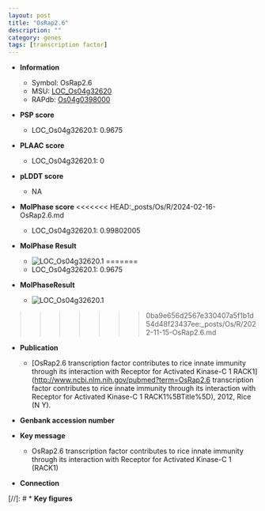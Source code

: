 ```yaml
---
layout: post
title: "OsRap2.6"
description: ""
category: genes
tags: [transcription factor]
---
```


* **Information**  
    + Symbol: OsRap2.6  
    + MSU: [LOC_Os04g32620](http://rice.plantbiology.msu.edu/cgi-bin/ORF_infopage.cgi?orf=LOC_Os04g32620)  
    + RAPdb: [Os04g0398000](http://rapdb.dna.affrc.go.jp/viewer/gbrowse_details/irgsp1?name=Os04g0398000)  

* **PSP score**  
    + LOC_Os04g32620.1: 0.9675 

* **PLAAC score**  
    + LOC_Os04g32620.1: 0 

* **pLDDT score**
    + NA


* **MolPhase score**
<<<<<<< HEAD:_posts/Os/R/2024-02-16-OsRap2.6.md
    + LOC_Os04g32620.1: 0.99802005

* **MolPhase Result**
    + ![LOC_Os04g32620.1](https://304243504.github.io/Pictures/LOC_Os04g/LOC_Os04g32620.1.png)
=======
    + LOC_Os04g32620.1: 0.9675

* **MolPhaseResult**
    + ![LOC_Os04g32620.1](https://ricepsp.github.io/pictures/LOC_Os04g/LOC_Os04g32620.1.png)
>>>>>>> 0ba9e656d2567e330407a5f1b1d54d48f23437ee:_posts/Os/R/2022-11-15-OsRap2.6.md

* **Publication**  
    + [OsRap2.6 transcription factor contributes to rice innate immunity through its interaction with Receptor for Activated Kinase-C 1 RACK1](http://www.ncbi.nlm.nih.gov/pubmed?term=OsRap2.6 transcription factor contributes to rice innate immunity through its interaction with Receptor for Activated Kinase-C 1 RACK1%5BTitle%5D), 2012, Rice (N Y).

* **Genbank accession number**  

* **Key message**  
    + OsRap2.6 transcription factor contributes to rice innate immunity through its interaction with Receptor for Activated Kinase-C 1 (RACK1)

* **Connection**  

[//]: # * **Key figures**  


